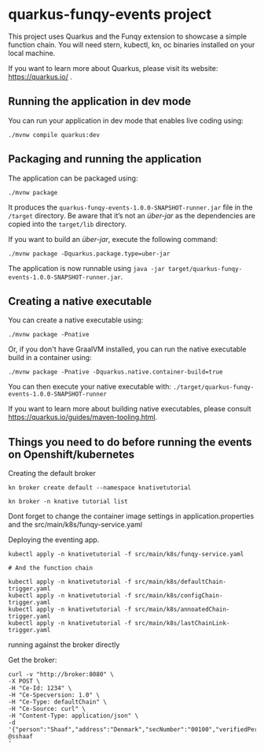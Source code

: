 # quarkus-funqy-events project

This project uses Quarkus and the Funqy extension to showcase a simple function chain. 
You will need stern, kubectl, kn, oc binaries installed on your local machine. 

If you want to learn more about Quarkus, please visit its website: https://quarkus.io/ .

## Running the application in dev mode

You can run your application in dev mode that enables live coding using:
```shell script
./mvnw compile quarkus:dev
```

## Packaging and running the application

The application can be packaged using:
```shell script
./mvnw package
```
It produces the `quarkus-funqy-events-1.0.0-SNAPSHOT-runner.jar` file in the `/target` directory.
Be aware that it’s not an _über-jar_ as the dependencies are copied into the `target/lib` directory.

If you want to build an _über-jar_, execute the following command:
```shell script
./mvnw package -Dquarkus.package.type=uber-jar
```

The application is now runnable using `java -jar target/quarkus-funqy-events-1.0.0-SNAPSHOT-runner.jar`.

## Creating a native executable

You can create a native executable using: 
```shell script
./mvnw package -Pnative
```

Or, if you don't have GraalVM installed, you can run the native executable build in a container using: 
```shell script
./mvnw package -Pnative -Dquarkus.native.container-build=true
```

You can then execute your native executable with: `./target/quarkus-funqy-events-1.0.0-SNAPSHOT-runner`

If you want to learn more about building native executables, please consult https://quarkus.io/guides/maven-tooling.html.


## Things you need to do before running the events on Openshift/kubernetes

Creating the default broker
```
kn broker create default --namespace knativetutorial

kn broker -n knative tutorial list
```

Dont forget to change the container image settings in application.properties and the src/main/k8s/funqy-service.yaml

Deploying the eventing app.
```
kubectl apply -n knativetutorial -f src/main/k8s/funqy-service.yaml

# And the function chain

kubectl apply -n knativetutorial -f src/main/k8s/defaultChain-trigger.yaml
kubectl apply -n knativetutorial -f src/main/k8s/configChain-trigger.yaml
kubectl apply -n knativetutorial -f src/main/k8s/annoatedChain-trigger.yaml
kubectl apply -n knativetutorial -f src/main/k8s/lastChainLink-trigger.yaml

```

running against the broker directly

Get the broker: 

```
curl -v "http://broker:8080" \
-X POST \
-H "Ce-Id: 1234" \
-H "Ce-Specversion: 1.0" \
-H "Ce-Type: defaultChain" \
-H "Ce-Source: curl" \
-H "Content-Type: application/json" \
-d '{"person":"Shaaf","address":"Denmark","secNumber":"00100","verifiedPerson":false,"verifiedDebts":false,"verifiedTaxes":false,"verifiedPartners":false}
@sshaaf
'
```